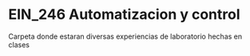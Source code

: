 # EIN_246 Automatizacion y control 
 Carpeta donde estaran diversas experiencias de laboratorio hechas en clases
